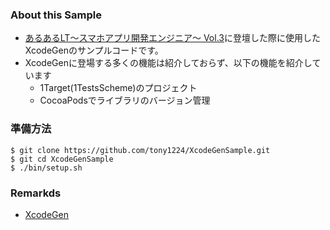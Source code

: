 ### About this Sample
- [あるあるLT〜スマホアプリ開発エンジニア〜 Vol.3](https://andfactory.connpass.com/event/115103/)に登壇した際に使用したXcodeGenのサンプルコードです。
- XcodeGenに登場する多くの機能は紹介しておらず、以下の機能を紹介しています
    - 1Target(1TestsScheme)のプロジェクト
    - CocoaPodsでライブラリのバージョン管理

### 準備方法
```
$ git clone https://github.com/tony1224/XcodeGenSample.git
$ git cd XcodeGenSample
$ ./bin/setup.sh
```

### Remarkds
- [XcodeGen](https://github.com/yonaskolb/XcodeGen/blob/master/README.md#installing)
